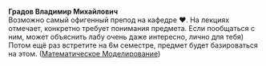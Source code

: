 **Градов Владимир Михайлович**\
Возможно самый офигенный препод на кафедре ❤. На лекциях отмечает, конкретно требует понимания предмета.
Если пообщаться с ним, может объяснить лабу очень даже интересно, лично для тебя) Потом ещё раз встретите на 6м семестре, предмет будет
базироваться на этом. ([Математическое Моделирование](https://github.com/tekcellat/University/tree/master/Third%20course/6th%20semester/Mathematical%20modeling))

